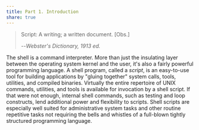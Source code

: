 ```yaml
---
title: Part 1. Introduction
share: true
---
```

> Script: A writing; a written document. \[Obs.]
>
>--<cite>Webster's Dictionary, 1913 ed.</cite>

The shell is a command interpreter. More than just the insulating layer between the operating system kernel and the user, it's also a fairly powerful programming language. A shell program, called a _script_, is an easy-to-use tool for building applications by "gluing together" system calls, tools, utilities, and compiled binaries. Virtually the entire repertoire of UNIX commands, utilities, and tools is available for invocation by a shell script. If that were not enough, internal shell commands, such as testing and loop constructs, lend additional power and flexibility to scripts. Shell scripts are especially well suited for administrative system tasks and other routine repetitive tasks not requiring the bells and whistles of a full-blown tightly structured programming language.
